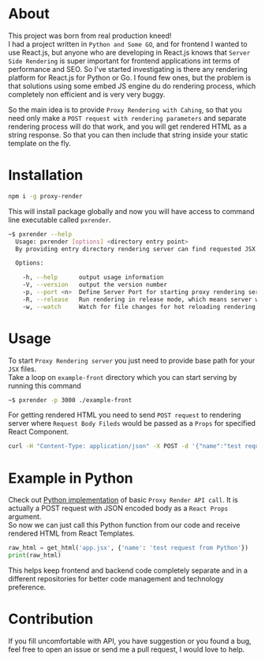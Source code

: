 # About
This project was born from real production kneed! <br/>
I had a project written in `Python and Some GO`, and for frontend I wanted to use React.js, but 
anyone who are developing in React.js knows that `Server Side Rendering` is super important for frontend applications int terms of 
performance and SEO. So I've started investigating is there any rendering platform for React.js for Python or Go. I found few ones, but 
the problem is that solutions using some embed JS engine du do rendering process, which completely non efficient and is very very buggy.

So the main idea is to provide `Proxy Rendering with Cahing`, so that you need only make a `POST request with rendering parameters` 
and separate rendering process will do that work, and you will get rendered HTML as a string response. So that you can then include that string 
inside your static template on the fly.

# Installation
```bash
npm i -g proxy-render
```
This will install package globally and now you will have access to command line executable called `pxrender`.
```bash
~$ pxrender --help
  Usage: pxrender [options] <directory entry point> 
  By providing entry directory rendering server can find requested JSX file by URL path/name

  Options:

    -h, --help      output usage information
    -V, --version   output the version number
    -p, --port <n>  Define Server Port for starting proxy rendering server
    -R, --release   Run rendering in release mode, which means server will make a caching and a lot more!
    -w, --watch     Watch for file changes for hot reloading rendering process during development

```

# Usage
To start `Proxy Rendering server` you just need to provide base path for your `JSX` files.<br/>
Take a loop on `example-front` directory which you can start serving by running this command
```bash
~$ pxrender -p 3000 ./example-front
```
For getting rendered HTML you need to send `POST request` to rendering server where `Request Body Fileds` would be 
passed as a `Props` for specified React Component.
```bash
curl -H "Content-Type: application/json" -X POST -d '{"name":"test request"}' http://localhost:3000/app.jsx
```

# Example in Python
Check out [Python implementation](https://github.com/tigranbs/proxy-render/tree/master/backend-clients/python) of basic `Proxy Render API call`. It is actually a POST request with JSON encoded body as a `React Props` argument.
<br/>
So now we can just call this Python function from our code and receive rendered HTML from React Templates.
```python
raw_html = get_html('app.jsx', {'name': 'test request from Python'})
print(raw_html)
```

This helps keep frontend and backend code completely separate and in a different repositories for better code management and technology preference.

# Contribution
If you fill uncomfortable with API, you have suggestion or you found a bug, 
feel free to open an issue or send me a pull request, I would love to help.
